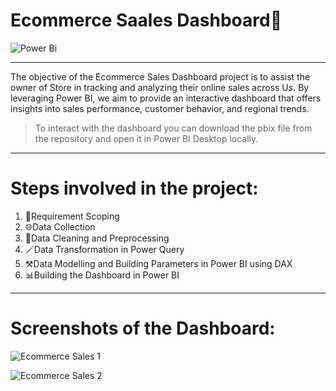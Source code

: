 # Ecommerce Saales Dashboard🏏

![Power Bi](https://img.shields.io/badge/power_bi-F2C811?style=for-the-badge&logo=powerbi&logoColor=black)

---

The objective of the Ecommerce Sales Dashboard project is to assist the owner of  Store in tracking and analyzing their online sales across Us. By leveraging Power BI, we aim to provide an interactive dashboard that offers insights into sales performance, customer behavior, and regional trends.

> To interact with the dashboard you can download the pbix file from the repository and open it in Power BI Desktop locally.

---

# Steps involved in the project:

1. 📝Requirement Scoping
2. 🌐Data Collection 
3. 🧹Data Cleaning and Preprocessing 
4. 🪄Data Transformation in Power Query
5. ⚒️Data Modelling and Building Parameters in Power BI using DAX
6. 📊Building the Dashboard in Power BI

---

# Screenshots of the Dashboard:

![Ecommerce Sales 1](https://github.com/KALASHSHAR/Sales-Dashboard/dasboards/Ecommerce%20Sales%20Dashboard%201.jpg)

![Ecommerce Sales 2](https://github.com/KALASHSHAR/Sales-Dashboard/dasboards/Ecommerce%20Sales%20Dashboard%202.jpg)

